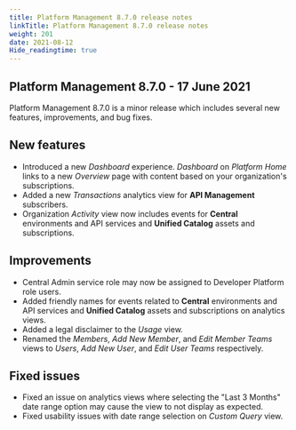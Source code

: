 ```yaml
---
title: Platform Management 8.7.0 release notes
linkTitle: Platform Management 8.7.0 release notes
weight: 201
date: 2021-08-12
Hide_readingtime: true
---
```


## Platform Management 8.7.0 - 17 June 2021

Platform Management 8.7.0 is a minor release which includes several new features, improvements, and bug fixes.

## New features

* Introduced a new _Dashboard_ experience. _Dashboard_ on _Platform Home_ links to a new _Overview_ page with content based on your organization's subscriptions.
* Added a new _Transactions_ analytics view for **API Management** subscribers.
* Organization _Activity_ view now includes events for **Central** environments and API services and **Unified Catalog** assets and subscriptions.

## Improvements

* Central Admin service role may now be assigned to Developer Platform role users.
* Added friendly names for events related to **Central** environments and API services and **Unified Catalog** assets and subscriptions on analytics views.
* Added a legal disclaimer to the _Usage_ view.
* Renamed the _Members_, _Add New Member_, and _Edit Member Teams_ views to _Users_, _Add New User_, and _Edit User Teams_ respectively.

## Fixed issues

* Fixed an issue on analytics views where selecting the "Last 3 Months" date range option may cause the view to not display as expected.
* Fixed usability issues with date range selection on _Custom Query_ view.
